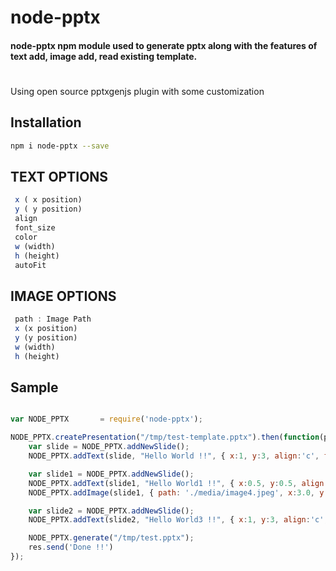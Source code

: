 # node-pptx

#### node-pptx npm module used to generate pptx along with the features of text add, image add, read existing template.

#
Using open source pptxgenjs plugin with some customization

## Installation

```bash
npm i node-pptx --save
```

## TEXT OPTIONS

```js
 x ( x position)
 y ( y position)
 align
 font_size
 color
 w (width)
 h (height)
 autoFit
```

## IMAGE OPTIONS

```js
 path : Image Path
 x (x position)
 y (y position)
 w (width)
 h (height)
```


## Sample

```js

var NODE_PPTX  		= require('node-pptx');

NODE_PPTX.createPresentation("/tmp/test-template.pptx").then(function(presentation){
    var slide = NODE_PPTX.addNewSlide();
    NODE_PPTX.addText(slide, "Hello World !!", { x:1, y:3, align:'c', font_size:40, color:'ffffff',w: 9.0,h:0.5,autoFit:true});

    var slide1 = NODE_PPTX.addNewSlide();
    NODE_PPTX.addText(slide1, "Hello World1 !!", { x:0.5, y:0.5, align:'c', font_size:20, color:'ffffff',w: 9.0,h:0.5,autoFit:true});
    NODE_PPTX.addImage(slide1, { path: './media/image4.jpeg', x:3.0, y:1.5, w:3, h:3});

    var slide2 = NODE_PPTX.addNewSlide();
    NODE_PPTX.addText(slide2, "Hello World3 !!", { x:1, y:3, align:'c', font_size:40, color:'ffffff',w: 9.0,h:0.5,autoFit:true});

    NODE_PPTX.generate("/tmp/test.pptx");
    res.send('Done !!')
});

```